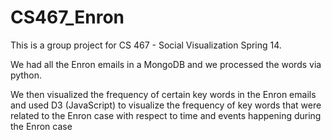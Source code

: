 CS467_Enron
===========

This is a group project for CS 467 - Social Visualization Spring 14. 

We had all the Enron emails in a MongoDB and we processed the words via python.

We then visualized the frequency of certain key words in the Enron emails and used D3 (JavaScript) to visualize the frequency of 
key words that were related to the Enron case with respect to time and events happening during the Enron case
